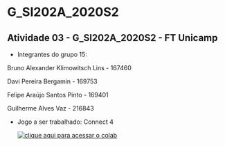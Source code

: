 # G_SI202A_2020S2
## Atividade 03 - G_SI202A_2020S2 - FT Unicamp

* Integrantes do grupo 15:

<p> Bruno Alexander Klimowitsch Lins - 167460 </p>
<p> Davi Pereira Bergamin - 169753 </p>
</p> Felipe Araújo Santos Pinto - 169401 </p>
<p> Guilherme Alves Vaz - 216843 </p>

* Jogo a ser trabalhado: Connect 4

   [![clique aqui para acessar o colab]()](https://colab.research.google.com/drive/146c4tsxUDjDUIxITThfQq20Iv0glK--5?authuser=1#scrollTo=CvEdER2-glpO)
